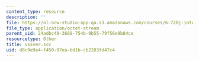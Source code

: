 ```yaml
---
content_type: resource
description: ''
file: https://ol-ocw-studio-app-qa.s3.amazonaws.com/courses/6-720j-integrated-microelectronic-devices-spring-2007/d8c9e9e4f45097eabd1bcb2283fd47c4_vssver.scc
file_type: application/octet-stream
parent_uid: 24adbc49-3669-754b-9b55-79f56e9b84ce
resourcetype: Other
title: vssver.scc
uid: d8c9e9e4-f450-97ea-bd1b-cb2283fd47c4
---
```


